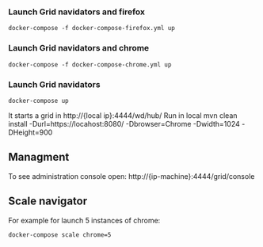 ### Launch Grid navidators and firefox
```
docker-compose -f docker-compose-firefox.yml up
```

### Launch Grid navidators and chrome
```
docker-compose -f docker-compose-chrome.yml up
```

### Launch Grid navidators
```
docker-compose up
```
It starts a grid in http://{local ip}:4444/wd/hub/
Run in local mvn clean install -Durl=https://locahost:8080/ -Dbrowser=Chrome -Dwidth=1024 -DHeight=900


## Managment
To see administration console open: http://{ip-machine}:4444/grid/console

## Scale navigator
For example for launch 5 instances of chrome:
```
docker-compose scale chrome=5
```